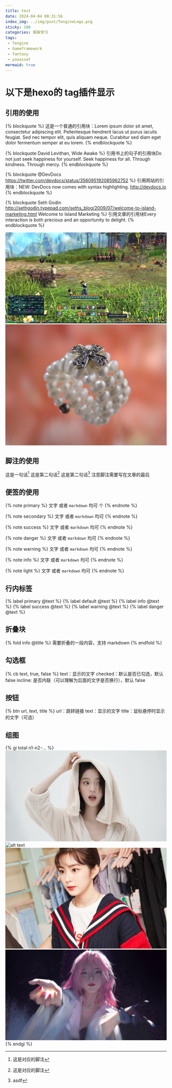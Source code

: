 ```yaml
---
title: test
date: 2024-04-04 00:31:56
index_img: ../img/post/TengineLogo.png
sticky: 100
categories: 框架学习
tags: 
 - Tengine
 - Gameframework
 - fantasy
 - yooasset
mermaid: true
---
```


# 以下是hexo的 tag插件显示

## 引用的使用

{% blockquote %}
这是一个普通的引用块：Lorem ipsum dolor sit amet, consectetur adipiscing elit. Pellentesque hendrerit lacus ut purus iaculis feugiat. Sed nec tempor elit, quis aliquam neque. Curabitur sed diam eget dolor fermentum semper at eu lorem.
{% endblockquote %}

{% blockquote David Levithan, Wide Awake %}
引用书上的句子的引用块Do not just seek happiness for yourself. Seek happiness for all. Through kindness. Through mercy.
{% endblockquote %}

{% blockquote @DevDocs https://twitter.com/devdocs/status/356095192085962752 %}
引用网站的引用块：NEW: DevDocs now comes with syntax highlighting. http://devdocs.io
{% endblockquote %}

{% blockquote Seth Godin http://sethgodin.typepad.com/seths_blog/2009/07/welcome-to-island-marketing.html Welcome to Island Marketing %}
引用文章的引用块Every interaction is both precious and an opportunity to delight.
{% endblockquote %}


![alt text](../img/example.jpg)
![alt text](../img/Sample14.jpg)

## 脚注的使用

这是一句话[^1]
这是第二句话[^2]
这是第二句话[^3]
注意脚注需要写在文章的最后


## 便签的使用

{% note primary %}
文字 或者 `markdown` 均可
个
{% endnote %}

{% note secondary %}
文字 或者 `markdown` 均可
{% endnote %}

{% note success %}
文字 或者 `markdown` 均可
{% endnote %}

{% note danger %}
文字 或者 `markdown` 均可
{% endnote %}

{% note warning %}
文字 或者 `markdown` 均可
{% endnote %}

{% note info %}
文字 或者 `markdown` 均可
{% endnote %}

{% note light %}
文字 或者 `markdown` 均可
{% endnote %}

## 行内标签

{% label primary @text %}
{% label default  @text %}
{% label info  @text %}
{% label success  @text %}
{% label warning  @text %}
{% label danger @text %}

## 折叠块

{% fold info @title %}
需要折叠的一段内容，支持 markdown
{% endfold %}

## 勾选框

{% cb text, true, false %}
text：显示的文字
checked：默认是否已勾选，默认 false
incline: 是否内联（可以理解为后面的文字是否换行），默认 false

## 按钮

{% btn url, text, title %}
url：跳转链接
text：显示的文字
title：鼠标悬停时显示的文字（可选）

## 组图

{% gi total n1-n2-... %}
![alt text](../img/post/3gbizhiCom-1708800406.jpg)
![alt text](../img/post/3gbizhiCom-1708857571.png)
![alt text](../img/post/3gbizhiCom-1708858358.jpg)
![alt text](../img/post/3gbizhiCom-1708858390.jpg)
{% endgi %}



[^1]: 这是对应的脚注
[^2]: 这是对应的脚注
[^3]: asdf
